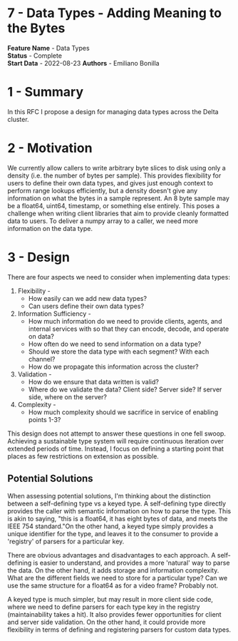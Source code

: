 # 7 - Data Types - Adding Meaning to the Bytes

**Feature Name** - Data Types <br />
**Status** - Complete <br />
**Start Data** - 2022-08-23
**Authors** - Emiliano Bonilla <br />

# 1 - Summary

In this RFC I propose a design for managing data types across the Delta cluster.

# 2 - Motivation

We currently allow callers to write arbitrary byte slices to disk using only a
density (i.e. the number of bytes per sample). This provides flexibility for
users to define their own data types, and gives just enough context to perform
range lookups efficiently, but a density doesn't give any information on what
the bytes in a sample represent. An 8 byte sample may be a float64, uint64,
timestamp, or something else entirely. This poses a challenge when writing
client libraries that aim to provide cleanly formatted data to users. To deliver
a numpy array to a caller, we need more information on the data type.

# 3 - Design

There are four aspects we need to consider when implementing data types:

1. Flexibility -
    - How easily can we add new data types?
    - Can users define their own data types?
2. Information Sufficiency -
    - How much information do we need to provide clients, agents, and internal
      services with so that they can encode, decode, and operate on data?
    - How often do we need to send information on a data type?
    - Should we store the data type with each segment? With each channel?
    - How do we propagate this information across the cluster?
3. Validation -
    - How do we ensure that data written is valid?
    - Where do we validate the data? Client side? Server side? If server side,
      where on the server?
4. Complexity -
    - How much complexity should we sacrifice in service of enabling points 1-3?

This design does not attempt to answer these questions in one fell swoop.
Achieving a sustainable type system will require continuous iteration over
extended periods of time. Instead, I focus on defining a starting point that
places as few restrictions on extension as possible.

## Potential Solutions

When assessing potential solutions, I'm thinking about the distinction between a
self-defining type vs a keyed type. A self-defining type directly provides the
caller with semantic information on how to parse the type. This is akin to
saying, "this is a float64, it has eight bytes of data, and meets the IEEE 754
standard."On the other hand, a keyed type simply provides a unique identifier
for the type, and leaves it to the consumer to provide a 'registry' of parsers
for a particular key.

There are obvious advantages and disadvantages to each approach. A self-defining
is easier to understand, and provides a more 'natural' way to parse the data. On
the other hand, it adds storage and information complexity. What are the
different fields we need to store for a particular type? Can we use the same
structure for a float64 as for a video frame? Probably not.

A keyed type is much simpler, but may result in more client side code, where we
need to define parsers for each type key in the registry (maintainability takes
a hit). It also provides fewer opportunities for client and server side
validation. On the other hand, it could provide more flexibility in terms of
defining and registering parsers for custom data types.
